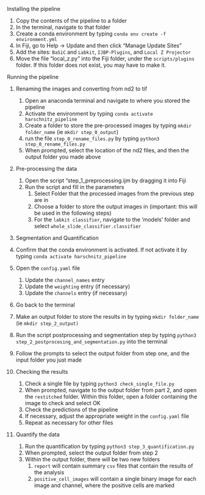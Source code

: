 Installing the pipeline

1. Copy the contents of the pipeline to a folder
2. In the terminal, navigate to that folder
3. Create a conda environment by typing
`conda env create -f environment.yml`
4. In Fiji, go to Help → Update and then click “Manage Update Sites”
5. Add the sites: `BaSiC` and `Labkit`,  `IJBP-Plugins`, and `Local Z Projector`
6. Move the file “local_z.py” into the Fiji folder, under the `scripts/plugins` folder. If this folder does not exist, you may have to make it.

Running the pipeline

1. Renaming the images and converting from nd2 to tif
    1. Open an anaconda terminal and navigate to where you stored the pipeline
    2. Activate the environment by typing `conda activate harschnitz_pipeline`
    3. Create a folder to store the pre-processed images by typing `mkdir folder_name` (ie `mkdir step_0_output`)
    4. run the file `step_0_rename_files.py` by typing `python3 step_0_rename_files.py`
    5. When prompted, select the location of the nd2 files, and then the output folder you made above
2. Pre-processing the data
    1. Open the script “step_1_preprocessing.ijm by dragging it into Fiji
    2. Run the script and fill in the parameters 
        1. Select Folder that the processed images from the previous step are in
        2. Choose a folder to store the output images in (important: this will be used in the following steps)
        3. For the `labkit classifier`, navigate to the ‘models’ folder and select `whole_slide_classifier.classifier`
        
3. Segmentation and Quantification
4. Confirm that the conda environment is activated. If not activate it by typing `conda activate harschnitz_pipeline`
5. Open the `config.yaml` file
    1. Update the `channel_names` entry
    2. Update the `weighting` entry (if necessary)
    3. Update the `channels` entry (if necessary)
6. Go back to the terminal
7. Make an output folder to store the results in by typing `mkdir folder_name` (ie `mkdir step_2_output)`
8. Run the script postprocessing and segmentation step by typing `python3 step_2_postprocesing_and_segmentation.py` into the terminal
9. Follow the prompts to select the output folder from step one, and the input folder you just made
10. Checking the results
    1. Check a single file by typing `python3 check_single_file.py`
    2. When prompted, navigate to the output folder from part 2, and open the `restitched` folder. Within this folder, open a folder containing the image to check and select OK
    3. Check the predictions of the pipeline
    4. If necessary, adjust the appropriate weight in the `config.yaml` file
    5. Repeat as necessary for other files
11. Quantify the data
    1. Run the quantification by typing `python3 step_3_quantification.py` 
    2. When prompted, select the output folder from step 2
    3. Within the output folder, there will be two new folders
        1. `report` will contain summary `csv` files that contain the results of the analysis
        2. `positive_cell_images` will contain a single binary image for each image and channel, where the positive cells are marked
